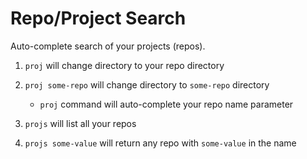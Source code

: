 # Repo/Project Search

Auto-complete search of your projects (repos).

1. `proj` will change directory to your repo directory
1. `proj some-repo` will change directory to `some-repo` directory

   * `proj` command will auto-complete your repo name parameter

1. `projs` will list all your repos
1. `projs some-value` will return any repo with `some-value` in the name
